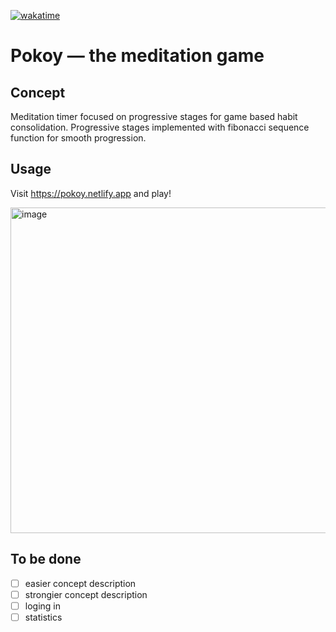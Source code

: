 [![wakatime](https://wakatime.com/badge/github/m0rtyn/pokoy.svg)](https://wakatime.com/badge/github/m0rtyn/pokoy)

# Pokoy — the meditation game

## Concept

Meditation timer focused on progressive stages for game based habit consolidation. Progressive stages implemented with fibonacci sequence function for smooth progression.

## Usage

Visit https://pokoy.netlify.app and play!

<img width="521" alt="image" src="https://user-images.githubusercontent.com/20739202/120170972-cd4c0800-c201-11eb-9e86-edfe913c7191.png">

## To be done

- [ ] easier concept description
- [ ] strongier concept description
- [ ] loging in
- [ ] statistics
